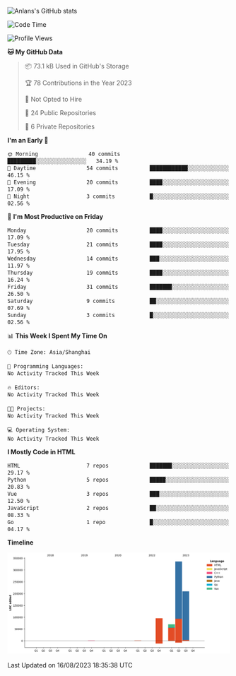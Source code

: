 <!-- ![Anlans's GitHub stats](https://github-readme-stats.vercel.app/api?username=Anlans) -->
![Anlans's GitHub stats](https://github-readme-stats.vercel.app/api?username=Anlans&rank_icon=github)

<!--START_SECTION:waka-->
![Code Time](http://img.shields.io/badge/Code%20Time-0%20secs-blue)

![Profile Views](http://img.shields.io/badge/Profile%20Views-162-blue)

**🐱 My GitHub Data** 

> 📦 73.1 kB Used in GitHub's Storage 
 > 
> 🏆 78 Contributions in the Year 2023
 > 
> 🚫 Not Opted to Hire
 > 
> 📜 24 Public Repositories 
 > 
> 🔑 6 Private Repositories 
 > 
**I'm an Early 🐤** 

```text
🌞 Morning                40 commits          █████████░░░░░░░░░░░░░░░░   34.19 % 
🌆 Daytime                54 commits          ████████████░░░░░░░░░░░░░   46.15 % 
🌃 Evening                20 commits          ████░░░░░░░░░░░░░░░░░░░░░   17.09 % 
🌙 Night                  3 commits           █░░░░░░░░░░░░░░░░░░░░░░░░   02.56 % 
```
📅 **I'm Most Productive on Friday** 

```text
Monday                   20 commits          ████░░░░░░░░░░░░░░░░░░░░░   17.09 % 
Tuesday                  21 commits          ████░░░░░░░░░░░░░░░░░░░░░   17.95 % 
Wednesday                14 commits          ███░░░░░░░░░░░░░░░░░░░░░░   11.97 % 
Thursday                 19 commits          ████░░░░░░░░░░░░░░░░░░░░░   16.24 % 
Friday                   31 commits          ███████░░░░░░░░░░░░░░░░░░   26.50 % 
Saturday                 9 commits           ██░░░░░░░░░░░░░░░░░░░░░░░   07.69 % 
Sunday                   3 commits           █░░░░░░░░░░░░░░░░░░░░░░░░   02.56 % 
```


📊 **This Week I Spent My Time On** 

```text
🕑︎ Time Zone: Asia/Shanghai

💬 Programming Languages: 
No Activity Tracked This Week

🔥 Editors: 
No Activity Tracked This Week

🐱‍💻 Projects: 
No Activity Tracked This Week

💻 Operating System: 
No Activity Tracked This Week
```

**I Mostly Code in HTML** 

```text
HTML                     7 repos             ███████░░░░░░░░░░░░░░░░░░   29.17 % 
Python                   5 repos             █████░░░░░░░░░░░░░░░░░░░░   20.83 % 
Vue                      3 repos             ███░░░░░░░░░░░░░░░░░░░░░░   12.50 % 
JavaScript               2 repos             ██░░░░░░░░░░░░░░░░░░░░░░░   08.33 % 
Go                       1 repo              █░░░░░░░░░░░░░░░░░░░░░░░░   04.17 % 
```



**Timeline**

![Lines of Code chart](https://raw.githubusercontent.com/Anlans/Anlans/main/assets/bar_graph.png)


 Last Updated on 16/08/2023 18:35:38 UTC
<!--END_SECTION:waka-->
